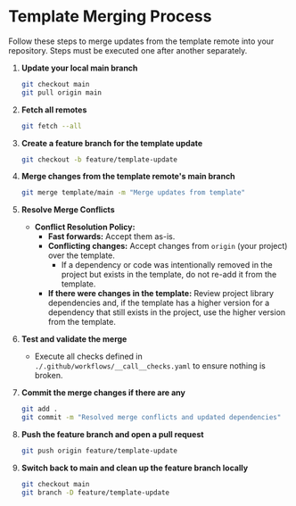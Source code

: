 # Template Merging Process

Follow these steps to merge updates from the template remote into your repository. Steps must be executed one after another separately.

1. **Update your local main branch**
   ```sh
   git checkout main
   git pull origin main
   ```

2. **Fetch all remotes**
   ```sh
   git fetch --all
   ```

3. **Create a feature branch for the template update**
   ```sh
   git checkout -b feature/template-update
   ```

4. **Merge changes from the template remote's main branch**
   ```sh
   git merge template/main -m "Merge updates from template"
   ```

5. **Resolve Merge Conflicts**
   - **Conflict Resolution Policy:**
     - **Fast forwards:** Accept them as-is.
     - **Conflicting changes:** Accept changes from `origin` (your project) over the template.
       - If a dependency or code was intentionally removed in the project but exists in the template, do not re-add it from the template.
     - **If there were changes in the template:** Review project library dependencies and, if the template has a higher version for a dependency that still exists in the project, use the higher version from the template.

6. **Test and validate the merge**
    - Execute all checks defined in `./.github/workflows/__call__checks.yaml` to ensure nothing is broken.

7. **Commit the merge changes if there are any**
   ```sh
   git add .
   git commit -m "Resolved merge conflicts and updated dependencies"
   ```

8. **Push the feature branch and open a pull request**
   ```sh
   git push origin feature/template-update
   ```

9. **Switch back to main and clean up the feature branch locally**
   ```sh
   git checkout main
   git branch -D feature/template-update
   ```
